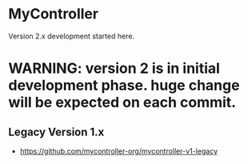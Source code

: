 # MyController

Version 2.x development started here.

# WARNING: version 2 is in initial development phase. huge change will be expected on each commit.

## Legacy Version 1.x
* https://github.com/mycontroller-org/mycontroller-v1-legacy
